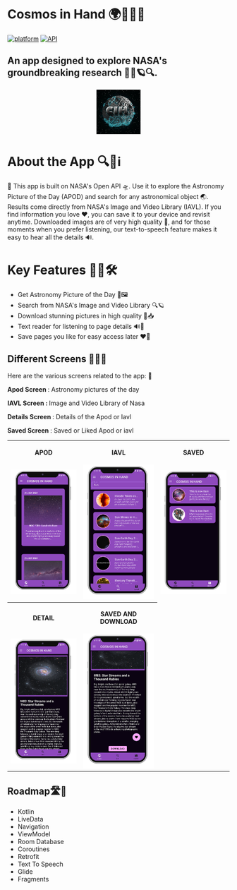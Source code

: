 # Cosmos in Hand 🌍🌠✨🔭

[![platform](https://img.shields.io/badge/platform-Android-yellow.svg)](https://www.android.com)
[![API](https://img.shields.io/badge/API-21%2B-brightgreen.svg?style=flat)](https://android-arsenal.com/api?level=21)

<!-- ![Logo](screenshots/icon.jpg) -->

## An app designed to explore NASA's groundbreaking research 🚀✨🪐🔍.

<div align="center">
<img src = "./screenshots/icon.jpg" width="20%" />

</div>

# About the App 🔍📖ℹ️

🚀 This app is built on NASA's Open API 🛸. Use it to explore the Astronomy Picture of the Day (APOD) and search for any astronomical object 🌏. Results come directly from NASA's Image and Video Library (IAVL). If you find information you love ❤, you can save it to your device and revisit anytime. Downloaded images are of very high quality 📸, and for those moments when you prefer listening, our text-to-speech feature makes it easy to hear all the details 🔊.

# Key Features 🚀💡🛠️

- Get Astronomy Picture of the Day 📅🖼️
- Search from NASA's Image and Video Library 🔍🪐
- Download stunning pictures in high quality 📸📥
- Text reader for listening to page details 🔊📖
- Save pages you like for easy access later ❤️💾

## Different Screens 📱📲📳

Here are the various screens related to the app: 📱

<b>Apod Screen </B>: Astronomy pictures of the day

<b>IAVL Screen : </B> Image and Video Library of Nasa

<b>Details Screen </B>: Details of the Apod or Iavl

<b>Saved Screen </B>: Saved or Liked Apod or iavl

<table style="width:100%">
  <tr>
    <th><p p align="center"> APOD   </p> </th>
    <th><p p align="center"> IAVL  </p></th>
    <th><p p align="center"> SAVED  </p></th>
  </tr>
  <tr>
    <td><div  align="center"><img src = "./screenshots/apod.png" width="200px" /> </div></td>
    <td><div  align="center"><img src = "./screenshots/search.png" width="200px" /></div></td>
    <td><div  align="center"><img src = "./screenshots/saved.png" width="200px" /></div> </td>
  </tr>
    <tr>
    <th><p p align="center"> DETAIL    </p> </th>
    <th><p p align="center"> SAVED AND DOWNLOAD </p></th>
  </tr>
  <tr>
    <td><div  align="center"><img src = "./screenshots/desctop.png" width="200px" /> </div></td>
    <td><div  align="center"><img src = "./screenshots/descbottom.png" width="200px" /></div></td>
  </tr>
</table>

## Roadmap🛣️🚓

- Kotlin
- LiveData
- Navigation
- ViewModel
- Room Database
- Coroutines
- Retrofit
- Text To Speech
- Glide
- Fragments
